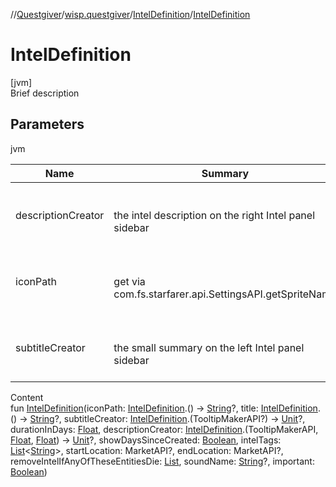 //[Questgiver](../../index.md)/[wisp.questgiver](../index.md)/[IntelDefinition](index.md)/[IntelDefinition](-intel-definition.md)



# IntelDefinition  
[jvm]  
Brief description  


## Parameters  
  
jvm  
  
|  Name|  Summary| 
|---|---|
| descriptionCreator| <br><br>the intel description on the right Intel panel sidebar<br><br>
| iconPath| <br><br>get via com.fs.starfarer.api.SettingsAPI.getSpriteName<br><br>
| subtitleCreator| <br><br>the small summary on the left Intel panel sidebar<br><br>
  
  
Content  
fun [IntelDefinition](-intel-definition.md)(iconPath: [IntelDefinition](index.md).() -> [String](https://kotlinlang.org/api/latest/jvm/stdlib/kotlin/-string/index.html)?, title: [IntelDefinition](index.md).() -> [String](https://kotlinlang.org/api/latest/jvm/stdlib/kotlin/-string/index.html)?, subtitleCreator: [IntelDefinition](index.md).(TooltipMakerAPI?) -> [Unit](https://kotlinlang.org/api/latest/jvm/stdlib/kotlin/-unit/index.html)?, durationInDays: [Float](https://kotlinlang.org/api/latest/jvm/stdlib/kotlin/-float/index.html), descriptionCreator: [IntelDefinition](index.md).(TooltipMakerAPI, [Float](https://kotlinlang.org/api/latest/jvm/stdlib/kotlin/-float/index.html), [Float](https://kotlinlang.org/api/latest/jvm/stdlib/kotlin/-float/index.html)) -> [Unit](https://kotlinlang.org/api/latest/jvm/stdlib/kotlin/-unit/index.html)?, showDaysSinceCreated: [Boolean](https://kotlinlang.org/api/latest/jvm/stdlib/kotlin/-boolean/index.html), intelTags: [List](https://kotlinlang.org/api/latest/jvm/stdlib/kotlin.collections/-list/index.html)<[String](https://kotlinlang.org/api/latest/jvm/stdlib/kotlin/-string/index.html)>, startLocation: MarketAPI?, endLocation: MarketAPI?, removeIntelIfAnyOfTheseEntitiesDie: [List](https://kotlinlang.org/api/latest/jvm/stdlib/kotlin.collections/-list/index.html)<SectorEntityToken>, soundName: [String](https://kotlinlang.org/api/latest/jvm/stdlib/kotlin/-string/index.html)?, important: [Boolean](https://kotlinlang.org/api/latest/jvm/stdlib/kotlin/-boolean/index.html))  




